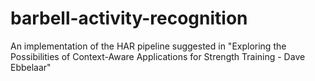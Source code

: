 # barbell-activity-recognition
An implementation of the HAR pipeline suggested in "Exploring the Possibilities of Context-Aware Applications for Strength Training - Dave Ebbelaar"
